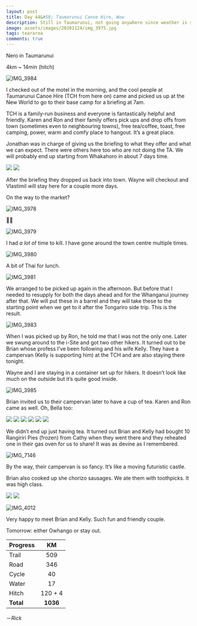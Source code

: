 ```yaml
---
layout: post
title: Day 44&#58; Taumarunui Canoe Hire, Wow
description: Still in Taumarunui, not going anywhere since weather is scheduled to be pretty terrible. Staying with one of the best family businesses I’ve come across. Also - Rangiriri Pie Redux
image: assets/images/20201124/img_3975.jpg
tags: teararoa
comments: true
---
```


Nero in Taumarunui 

4km ~ 14min (hitch)

![IMG_3984](/assets/images/20201124/img_3984.jpg)

I checked out of the motel in the morning, and the cool people at Taumarunui Canoe Hire (TCH from here on) came and picked us up at the New World to go to their base camp for a briefing at 7am. 

TCH is a family-run business and everyone is fantastically helpful and friendly. Karen and Ron and their family offers pick ups and drop offs from town (sometimes even to neighbouring towns), free tea/coffee, toast, free camping, power, warm and comfy place to hangout. It’s a great place.

Jonathan was in charge of giving us the briefing to what they offer and what we can expect. There were others here too who are not doing the TA. We will probably end up starting from Whakahoro in about 7 days time. 

<div class="gallery" data-columns="2">
  <img src="/assets/images/20201124/img_3975.jpg">
  <img src="/assets/images/20201124/img_3977.jpg">
</div>

After the briefing they dropped us back into town. Wayne will checkout and Vlastimil will stay here for a couple more days. 

On the way to the market?

![IMG_3978](/assets/images/20201124/img_3978.jpg)

💪🏼

![IMG_3979](/assets/images/20201124/img_3979.jpg)

I had _a lot_ of time to kill. I have gone around the town centre multiple times. 

![IMG_3980](/assets/images/20201124/img_3980.jpg)

A bit of Thai for lunch.

![IMG_3981](/assets/images/20201124/img_3981.jpg)

We arranged to be picked up again in the afternoon. But before that I needed to resupply for both the days ahead and for the Whanganui journey after that. We will put these in a barrel and they will take these to the starting point when we get to it after the Tongariro side trip. This is the result. 

![IMG_3983](/assets/images/20201124/img_3983.jpg)

When I was picked up by Ron, he told me that I was not the only one. Later we swung around to the i-Site and got two other hikers. It turned out to be Brian whose profess I’ve been following and his wife Kelly. They have a campervan (Kelly is supporting him) at the TCH and are also staying there tonight. 

Wayne and I are staying in a container set up for hikers. It doesn’t look like much on the outside but it’s quite good inside. 

![IMG_3985](/assets/images/20201124/img_3985.jpg)

Brian invited us to their campervan later to have a cup of tea. Karen and Ron came as well. Oh, Bella too:

<div class="gallery" data-columns="2">
  <img src="/assets/images/20201124/img_3987.jpg">
  <img src="/assets/images/20201124/img_3990.jpg">
  <img src="/assets/images/20201124/img_3991.jpg">
  <img src="/assets/images/20201124/img_3996.jpg">
  <img src="/assets/images/20201124/img_3999.jpg">
  <img src="/assets/images/20201124/img_4002.jpg">
</div>

We didn’t end up just having tea. It turned out Brian and Kelly had bought 10 Rangiriri Pies (frozen) from Cathy when they went there and they reheated one in their gas oven for us to share! It was as devine as I remembered. 

![IMG_7146](/assets/images/20201124/img_7146.jpg)

By the way, their campervan is so fancy. It’s like a moving futuristic castle.

Brian also cooked up she chorizo sausages. We ate them with toothpicks. It was high class.

<div class="gallery" data-columns="2">
  <img src="/assets/images/20201124/img_4005.jpg">
  <img src="/assets/images/20201124/img_4007.jpg">
</div>

![IMG_4012](/assets/images/20201124/img_4012.jpg)

Very happy to meet Brian and Kelly. Such fun and friendly couple. 

Tomorrow: either Owhango or stay out. 

| Progress | KM |
| ---- |:----:|
| Trail | 509 |
| Road | 346 |
| Cycle | 40 |
| Water | 17 |
| Hitch | 120 + 4 |
| **Total** | **1036** |




－_Rick_